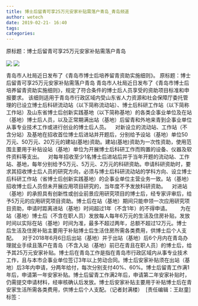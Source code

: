```yaml
---
title: 博士后留青可享25万元安家补贴需落户青岛_青岛频道
author: wetech
date: 2019-02-21- 16:40
tags: 
categories: 
---
```

原标题：博士后留青可享25万元安家补贴需落户青岛
<!-- more -->
                
<img align="center" border="0" src="http://p0.ifengimg.com/a/2019_08/eecf872ca1c5f17_size142_w1920_h1097.jpg" />
                
<img align="center" border="0" src="http://p2.ifengimg.com/a/2016/0810/204c433878d5cf9size1_w16_h16.png" />
            
青岛市人社局近日发布了《青岛市博士后培养留青资助实施细则》。
原标题：博士后留青可享25万元安家补贴需落户青岛
青岛市人社局近日发布了《青岛市博士后培养留青资助实施细则》，规定了符合条件的博士后人员享受的资助项目标准和申报要求。
该细则适用于青岛市行政区域内受山东省人力资源和社会保障厅委托管理的已设立博士后科研流动站（以下简称流动站）、博士后科研工作站（以下简称工作站）及山东省博士后创新实践基地（以下简称基地）的各类企事业单位及在站（基地）博士后人员，以及正常期满出站（基地）后留青和外地来青到企事业单位从事专业技术工作或进行创业的博士后人员。   
对新设立的流动站、工作站（不含分站）及基地在招收首位博士后进站并开题后，分别给予设站（基地）单位50万元、50万元、20万元的建站(基地)资助。建站(基地)资助为一次性资助，使用范围主要用于补贴设站（基地）单位为开展博士后科研工作而购置的设备、仪器及软件资料等支出。   
对每年招收至少1名博士后进站后并于当年开题的流动站、工作站、基地，每年分别给予5万元、5万元、2万元的科研资助。申请科研资助时，要求其招收博士后人员的研究方向，必须与博士后科研流动站的学科方向、设立博士后科研工作站（省博士后创新实践基地）的企事业单位主营业务一致。站（基地）招收博士后人员但未开展应用项目研究的，当年度不予发放科研资助。    对进站（基地）的承担具有创新性或创业前景应用研究项目的博士后，经专家评审后，给予5万元的应用研究项目资助。博士后在站（基地）期间只能申领一次应用研究项目资助，申请时距离进站（基地）时间超过1年（不含1年）的不得申请。      
为在站（基地）博士后（不含在职人员）发放每人每年6万元的生活及住房补贴，发放时间以实际在站（基地）时间为准，最多不超过两年，总额不超过12万元。博士后生活及住房补贴主要用于补贴博士后生活住房所需各类费用，供博士后个人支配。   
对于2018年6月6日后出站（基地）并于出站（基地）后6个月内在青岛办理就业手续且落户在青岛〔不含入站（基地）前已在青且在职人员〕的博士后，给予其25万元安家补贴。博士后在青岛工作是指在青岛市行政区域内从事专业技术工作，且与本市企事业单位签订3年以上劳动合同。博士后安家补贴须在出站（基地）后3年内申请，分两年给付，每次分别支付40%、60%。博士后留青工作满1年后，申请第一年安家补贴。博士后留青工作满2年后，申请第二年安家补贴时，仍需提交申请材料，经审核确认后发放。博士后安家补贴主要用于补贴博士后在青安家生活所需各类费用，供博士后个人支配。（记者封满楼） 
[责任编辑：王赵童]
标签：
 
 
             
